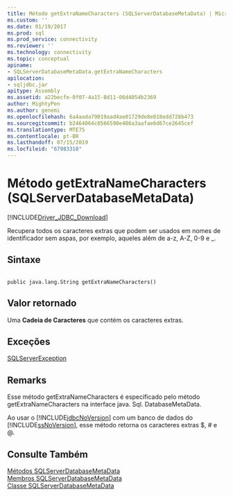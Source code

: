 ```yaml
---
title: Método getExtraNameCharacters (SQLServerDatabaseMetaData) | Microsoft Docs
ms.custom: ''
ms.date: 01/19/2017
ms.prod: sql
ms.prod_service: connectivity
ms.reviewer: ''
ms.technology: connectivity
ms.topic: conceptual
apiname:
- SQLServerDatabaseMetaData.getExtraNameCharacters
apilocation:
- sqljdbc.jar
apitype: Assembly
ms.assetid: a22becfe-0f07-4a15-8d11-06d4054b2369
author: MightyPen
ms.author: genemi
ms.openlocfilehash: 6a4aada79019aad4ae01729de8e018edd728b473
ms.sourcegitcommit: b2464064c0566590e486a3aafae6d67ce2645cef
ms.translationtype: MTE75
ms.contentlocale: pt-BR
ms.lasthandoff: 07/15/2019
ms.locfileid: "67983318"
---
```

# <a name="getextranamecharacters-method-sqlserverdatabasemetadata"></a>Método getExtraNameCharacters (SQLServerDatabaseMetaData)
[!INCLUDE[Driver_JDBC_Download](../../../includes/driver_jdbc_download.md)]

  Recupera todos os caracteres extras que podem ser usados em nomes de identificador sem aspas, por exemplo, aqueles além de a-z, A-Z, 0-9 e _.  
  
## <a name="syntax"></a>Sintaxe  
  
```  
  
public java.lang.String getExtraNameCharacters()  
```  
  
## <a name="return-value"></a>Valor retornado  
 Uma **Cadeia de Caracteres** que contém os caracteres extras.  
  
## <a name="exceptions"></a>Exceções  
 [SQLServerException](../../../connect/jdbc/reference/sqlserverexception-class.md)  
  
## <a name="remarks"></a>Remarks  
 Esse método getExtraNameCharacters é especificado pelo método getExtraNameCharacters na interface java. Sql. DatabaseMetaData.  
  
 Ao usar o [!INCLUDE[jdbcNoVersion](../../../includes/jdbcnoversion_md.md)] com um banco de dados do [!INCLUDE[ssNoVersion](../../../includes/ssnoversion-md.md)], esse método retorna os caracteres extras $, # e \@.  
  
## <a name="see-also"></a>Consulte Também  
 [Métodos SQLServerDatabaseMetaData](../../../connect/jdbc/reference/sqlserverdatabasemetadata-methods.md)   
 [Membros SQLServerDatabaseMetaData](../../../connect/jdbc/reference/sqlserverdatabasemetadata-members.md)   
 [Classe SQLServerDatabaseMetaData](../../../connect/jdbc/reference/sqlserverdatabasemetadata-class.md)  
  
  
